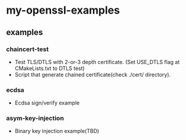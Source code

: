 # my-openssl-examples
## examples

### chaincert-test
 + Test TLS/DTLS with 2-or-3 depth certificate. (Set USE_DTLS flag at CMakeLists.txt to DTLS test) 
 + Script that generate chained certificate(check ./cert/ directory).
 
### ecdsa
 + Ecdsa sign/verify example

### asym-key-injection
 + Binary key injection example(TBD)
